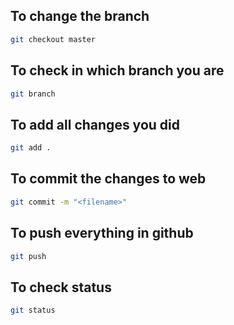 ## To change the branch 
```bash
git checkout master
```
## To check in which branch you are
```bash
git branch
```
## To add all changes you did
```bash
git add .
```
## To commit the changes to web
```bash
git commit -m "<filename>"
```
## To push everything in github
```bash
git push
```
## To check status
```bash
git status
```
